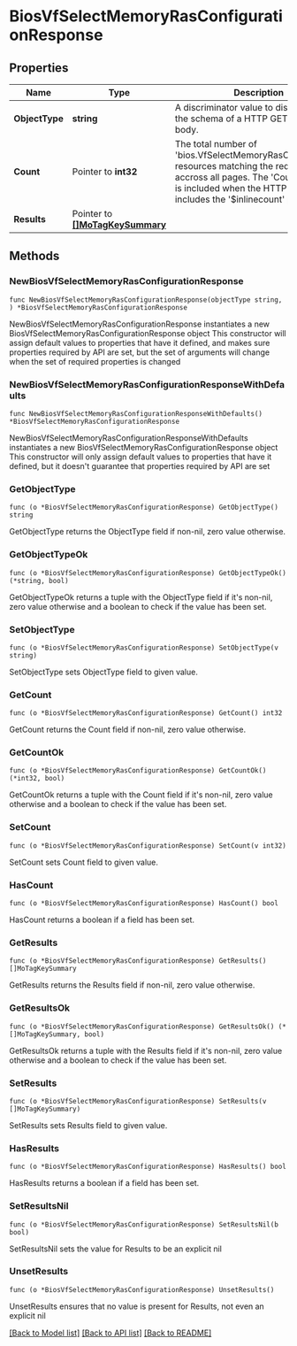 # BiosVfSelectMemoryRasConfigurationResponse

## Properties

Name | Type | Description | Notes
------------ | ------------- | ------------- | -------------
**ObjectType** | **string** | A discriminator value to disambiguate the schema of a HTTP GET response body. | 
**Count** | Pointer to **int32** | The total number of &#39;bios.VfSelectMemoryRasConfiguration&#39; resources matching the request, accross all pages. The &#39;Count&#39; attribute is included when the HTTP GET request includes the &#39;$inlinecount&#39; parameter. | [optional] 
**Results** | Pointer to [**[]MoTagKeySummary**](MoTagKeySummary.md) |  | [optional] 

## Methods

### NewBiosVfSelectMemoryRasConfigurationResponse

`func NewBiosVfSelectMemoryRasConfigurationResponse(objectType string, ) *BiosVfSelectMemoryRasConfigurationResponse`

NewBiosVfSelectMemoryRasConfigurationResponse instantiates a new BiosVfSelectMemoryRasConfigurationResponse object
This constructor will assign default values to properties that have it defined,
and makes sure properties required by API are set, but the set of arguments
will change when the set of required properties is changed

### NewBiosVfSelectMemoryRasConfigurationResponseWithDefaults

`func NewBiosVfSelectMemoryRasConfigurationResponseWithDefaults() *BiosVfSelectMemoryRasConfigurationResponse`

NewBiosVfSelectMemoryRasConfigurationResponseWithDefaults instantiates a new BiosVfSelectMemoryRasConfigurationResponse object
This constructor will only assign default values to properties that have it defined,
but it doesn't guarantee that properties required by API are set

### GetObjectType

`func (o *BiosVfSelectMemoryRasConfigurationResponse) GetObjectType() string`

GetObjectType returns the ObjectType field if non-nil, zero value otherwise.

### GetObjectTypeOk

`func (o *BiosVfSelectMemoryRasConfigurationResponse) GetObjectTypeOk() (*string, bool)`

GetObjectTypeOk returns a tuple with the ObjectType field if it's non-nil, zero value otherwise
and a boolean to check if the value has been set.

### SetObjectType

`func (o *BiosVfSelectMemoryRasConfigurationResponse) SetObjectType(v string)`

SetObjectType sets ObjectType field to given value.


### GetCount

`func (o *BiosVfSelectMemoryRasConfigurationResponse) GetCount() int32`

GetCount returns the Count field if non-nil, zero value otherwise.

### GetCountOk

`func (o *BiosVfSelectMemoryRasConfigurationResponse) GetCountOk() (*int32, bool)`

GetCountOk returns a tuple with the Count field if it's non-nil, zero value otherwise
and a boolean to check if the value has been set.

### SetCount

`func (o *BiosVfSelectMemoryRasConfigurationResponse) SetCount(v int32)`

SetCount sets Count field to given value.

### HasCount

`func (o *BiosVfSelectMemoryRasConfigurationResponse) HasCount() bool`

HasCount returns a boolean if a field has been set.

### GetResults

`func (o *BiosVfSelectMemoryRasConfigurationResponse) GetResults() []MoTagKeySummary`

GetResults returns the Results field if non-nil, zero value otherwise.

### GetResultsOk

`func (o *BiosVfSelectMemoryRasConfigurationResponse) GetResultsOk() (*[]MoTagKeySummary, bool)`

GetResultsOk returns a tuple with the Results field if it's non-nil, zero value otherwise
and a boolean to check if the value has been set.

### SetResults

`func (o *BiosVfSelectMemoryRasConfigurationResponse) SetResults(v []MoTagKeySummary)`

SetResults sets Results field to given value.

### HasResults

`func (o *BiosVfSelectMemoryRasConfigurationResponse) HasResults() bool`

HasResults returns a boolean if a field has been set.

### SetResultsNil

`func (o *BiosVfSelectMemoryRasConfigurationResponse) SetResultsNil(b bool)`

 SetResultsNil sets the value for Results to be an explicit nil

### UnsetResults
`func (o *BiosVfSelectMemoryRasConfigurationResponse) UnsetResults()`

UnsetResults ensures that no value is present for Results, not even an explicit nil

[[Back to Model list]](../README.md#documentation-for-models) [[Back to API list]](../README.md#documentation-for-api-endpoints) [[Back to README]](../README.md)


